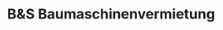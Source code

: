 ---
title: "B&S Baumaschinenvermietung"
url: /nordkirchen/bunds-baumaschinenvermietung/
shop: Mieten
---